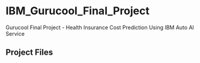 # IBM_Gurucool_Final_Project
Gurucool Final Project - Health Insurance Cost Prediction Using IBM Auto AI Service

## Project Files
